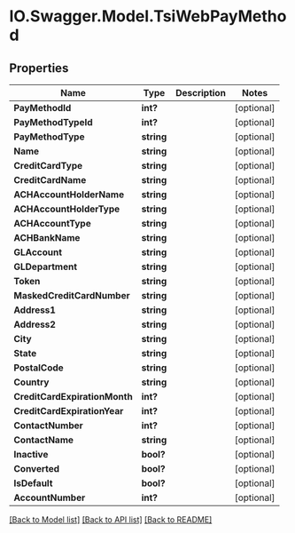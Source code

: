 # IO.Swagger.Model.TsiWebPayMethod
## Properties

Name | Type | Description | Notes
------------ | ------------- | ------------- | -------------
**PayMethodId** | **int?** |  | [optional] 
**PayMethodTypeId** | **int?** |  | [optional] 
**PayMethodType** | **string** |  | [optional] 
**Name** | **string** |  | [optional] 
**CreditCardType** | **string** |  | [optional] 
**CreditCardName** | **string** |  | [optional] 
**ACHAccountHolderName** | **string** |  | [optional] 
**ACHAccountHolderType** | **string** |  | [optional] 
**ACHAccountType** | **string** |  | [optional] 
**ACHBankName** | **string** |  | [optional] 
**GLAccount** | **string** |  | [optional] 
**GLDepartment** | **string** |  | [optional] 
**Token** | **string** |  | [optional] 
**MaskedCreditCardNumber** | **string** |  | [optional] 
**Address1** | **string** |  | [optional] 
**Address2** | **string** |  | [optional] 
**City** | **string** |  | [optional] 
**State** | **string** |  | [optional] 
**PostalCode** | **string** |  | [optional] 
**Country** | **string** |  | [optional] 
**CreditCardExpirationMonth** | **int?** |  | [optional] 
**CreditCardExpirationYear** | **int?** |  | [optional] 
**ContactNumber** | **int?** |  | [optional] 
**ContactName** | **string** |  | [optional] 
**Inactive** | **bool?** |  | [optional] 
**Converted** | **bool?** |  | [optional] 
**IsDefault** | **bool?** |  | [optional] 
**AccountNumber** | **int?** |  | [optional] 

[[Back to Model list]](../README.md#documentation-for-models) [[Back to API list]](../README.md#documentation-for-api-endpoints) [[Back to README]](../README.md)


